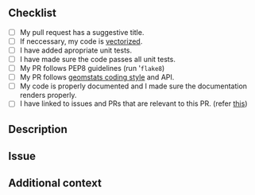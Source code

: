 <!--
Thank you for opening this pull request!
-->

## Checklist

- [ ] My pull request has a suggestive title.
- [ ] If neccessary, my code is [vectorized](https://www.geeksforgeeks.org/vectorization-in-python/).
- [ ] I have added apropriate unit tests.
- [ ] I have made sure the code passes all unit tests.
- [ ] My PR follows PEP8 guidelines (run '`flake8`)
- [ ] My PR follows [geomstats coding style](https://github.com/geomstats/geomstats/blob/master/docs/contributing.rst#coding-style-guidelines) and API.
- [ ] My code is properly documented and I made sure the documentation renders properly.
- [ ] I have linked to issues and PRs that are relevant to this PR. (refer [this](https://github.com/geomstats/geomstats/blob/master/docs/contributing.rst#coding-style-guidelines))

## Description 

<!-- Include a description of your pull request. If relevant, feel free to use this space to talk about time and space complexity as well scalability of your code-->

## Issue

<!-- Tell us which issue does this PR fix . Why is this feature implementation/fix is important in practice ?-->

## Additional context

<!-- Add any extra information -->